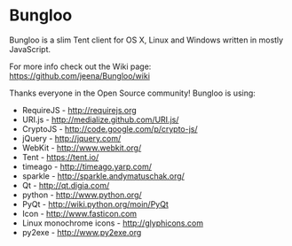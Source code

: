 Bungloo
=======

Bungloo is a slim Tent client for OS X, Linux and Windows written in mostly JavaScript.

For more info check out the Wiki page: https://github.com/jeena/Bungloo/wiki


Thanks everyone in the Open Source community! Bungloo is using:

- RequireJS - http://requirejs.org
- URI.js - http://medialize.github.com/URI.js/
- CryptoJS - http://code.google.com/p/crypto-js/
- jQuery - http://jquery.com/
- WebKit - http://www.webkit.org/
- Tent - https://tent.io/
- timeago - http://timeago.yarp.com/
- sparkle - http://sparkle.andymatuschak.org/
- Qt - http://qt.digia.com/
- python - http://www.python.org/
- PyQt - http://wiki.python.org/moin/PyQt
- Icon - http://www.fasticon.com
- Linux monochrome icons - http://glyphicons.com
- py2exe - http://www.py2exe.org
